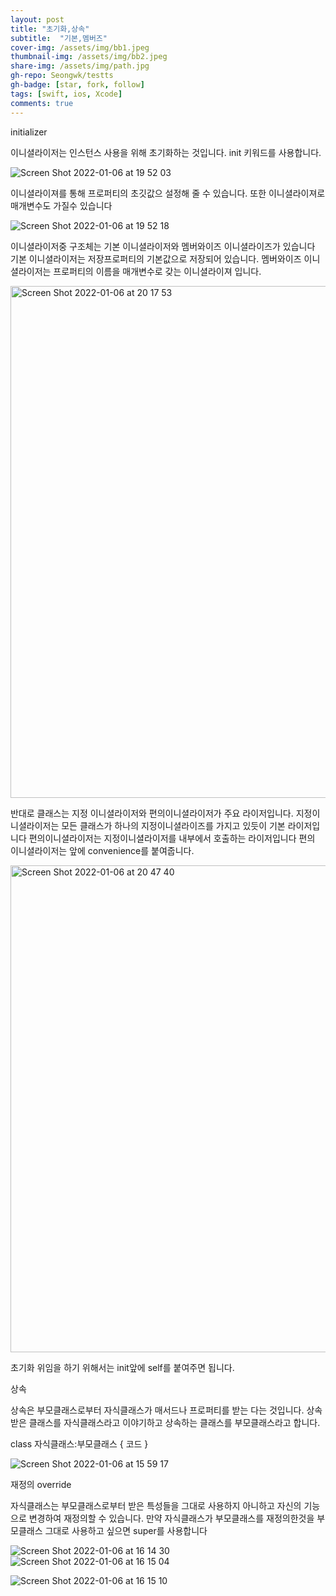 ```yaml
---
layout: post
title: "초기화,상속" 
subtitle:  "기본,멤버즈"
cover-img: /assets/img/bb1.jpeg
thumbnail-img: /assets/img/bb2.jpeg
share-img: /assets/img/path.jpg
gh-repo: Seongwk/testts
gh-badge: [star, fork, follow]
tags: [swift, ios, Xcode]
comments: true
---
```



initializer

이니셜라이저는 인스턴스 사용을 위해 초기화하는 것입니다.
init 키워드를 사용합니다.

![Screen Shot 2022-01-06 at 19 52 03](https://user-images.githubusercontent.com/40172001/148376726-659ae195-47ec-4101-b7e3-ae96916bbde1.png)


이니셜라이져를 통해 프로퍼티의 초깃값으 설정해 줄 수 있습니다. 
또한 이니셜라이져로 매개변수도 가질수 있습니다

![Screen Shot 2022-01-06 at 19 52 18](https://user-images.githubusercontent.com/40172001/148377213-6733832e-1e04-494a-82f0-8cb53c88418d.png)


이니셜라이저중  구조체는 기본 이니셜라이저와 멤버와이즈 이니셜라이즈가 있습니다
기본 이니셜라이저는 저장프로퍼티의 기본값으로 저장되어 있습니다.
멤버와이즈 이니셜라이저는 프로퍼티의 이름을 매개변수로 갖는 이니셜라이져 입니다.

<img width="819" alt="Screen Shot 2022-01-06 at 20 17 53" src="https://user-images.githubusercontent.com/40172001/148377154-8860736d-326f-479b-953b-22c7b5702c98.png">

반대로 클래스는 지정 이니셜라이저와 편의이니셜라이저가 주요 라이저입니다.
지정이니셜라이저는 모든 클래스가 하나의 지정이니셜라이즈를 가지고 있듯이 기본 라이저입니다
편의이니셜라이저는 지정이니셜라이저를 내부에서 호출하는 라이저입니다
편의 이니셜라이저는 앞에 convenience를 붙여줍니다.


<img width="779" alt="Screen Shot 2022-01-06 at 20 47 40" src="https://user-images.githubusercontent.com/40172001/148378800-4491980e-45fe-43a1-9152-66ec870faac0.png">

초기화 위임을 하기 위해서는 init앞에 self를 붙여주면 됩니다.


상속

상속은 부모클래스로부터 자식클래스가 매서드나 프로퍼티를 받는 다는 것입니다.
상속받은 클래스를 자식클래스라고 이야기하고 상속하는 클래스를 부모클래스라고 합니다.

class 자식클래스:부모클래스
{
  코드
}

![Screen Shot 2022-01-06 at 15 59 17](https://user-images.githubusercontent.com/40172001/148377003-da698fd3-7f36-4c90-bd44-1fd4c8f519d2.png)




재정의
override

자식클래스는 부모클래스로부터 받은 특성들을 그대로 사용하지 아니하고 자신의 기능으로 변경하여 재정의할 수 있습니다.
만약 자식클래스가 부모클래스를 재정의한것을 부모클래스 그대로 사용하고 싶으면 super를 사용합니다

![Screen Shot 2022-01-06 at 16 14 30](https://user-images.githubusercontent.com/40172001/148377046-82114d53-0201-4b98-acb1-1229d98c96ca.png)
![Screen Shot 2022-01-06 at 16 15 04](https://user-images.githubusercontent.com/40172001/148377070-8a8ce621-dce5-4eb6-8e29-752794ac0107.png)

![Screen Shot 2022-01-06 at 16 15 10](https://user-images.githubusercontent.com/40172001/148377085-20ba663d-9997-4f82-9f06-b927af6d2bcc.png)


